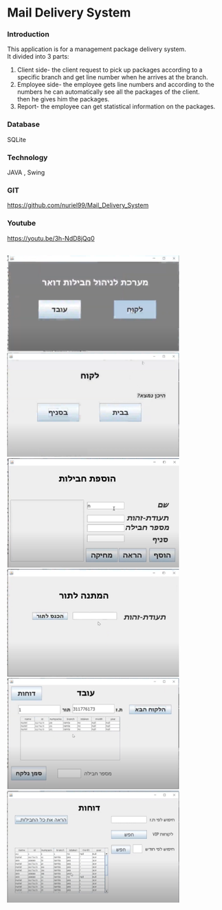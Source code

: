 # Mail Delivery System

### Introduction<br>
This application is for a management package delivery system. <br>
It divided into 3 parts: <br>
1. Client side- the client request to pick up packages according to a specific branch and get line number when he arrives at the branch. <br>
2. Employee side- the employee gets line numbers and according to the numbers he can automatically see all the packages of the client. <br>
then he gives him the packages. <br>
3. Report- the employee can get statistical information on the packages. <br>

### Database 

SQLite

### Technology 
JAVA , Swing

### GIT
https://github.com/nuriel99/Mail_Delivery_System

### Youtube
https://youtu.be/3h-NdD8jQq0

<br>
<img src="image/screen1.png" width="400" >
<img src="image/screen2.png" width="400" >
<img src="image/screen3.png" width="400" >
<img src="image/screen4.png" width="400" >
<img src="image/screen5.png" width="400" >
<img src="image/screen6.png" width="400" >
